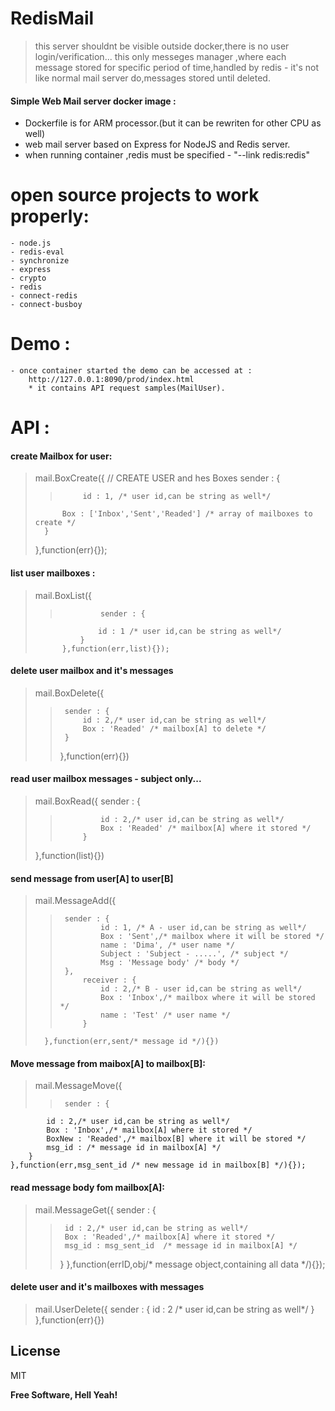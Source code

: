 # RedisMail

>  this server shouldnt be visible outside docker,there is no user login/verification...
> this only messeges manager ,where each message stored for specific period of time,handled by redis - it's not like normal mail server do,messages stored until deleted.
> 

#### Simple Web Mail server docker image :
  - Dockerfile is for ARM processor.(but it can be rewriten for other CPU as well)
  - web mail server based on Express for NodeJS and Redis server.
  - when running container ,redis must be specified - "--link redis:redis"

# open source projects to work properly:
    - node.js
    - redis-eval
    - synchronize
    - express
    - crypto
    - redis
    - connect-redis
    - connect-busboy
# Demo :
    - once container started the demo can be accessed at :
        http://127.0.0.1:8090/prod/index.html
        * it contains API request samples(MailUser).
# API :
####   create Mailbox for user:
> mail.BoxCreate({ // CREATE USER and hes Boxes
> 		sender : {
>>			id : 1, /* user id,can be string as well*/
> 			Box : ['Inbox','Sent','Readed'] /* array of mailboxes to create */
> 		}
> 	},function(err){});
	
####   list user mailboxes  :
> mail.BoxList({
>> 				sender : {
> 					id : 1 /* user id,can be string as well*/
> 				}
> 			},function(err,list){});

#### delete user mailbox and it's messages 
>	mail.BoxDelete({
>>		sender : {
>>			id : 2,/* user id,can be string as well*/
>>			Box : 'Readed' /* mailbox[A] to delete */
>>		}
>>	},function(err){})

#### read user mailbox messages - subject only...
>	mail.BoxRead({
>			sender : {
>>				id : 2,/* user id,can be string as well*/
>>				Box : 'Readed' /* mailbox[A] where it stored */
>>			}
>	},function(list){})

#### send message from user[A] to user[B]
>mail.MessageAdd({
>>		sender : {
>>			    id : 1, /* A - user id,can be string as well*/
>>				Box : 'Sent',/* mailbox where it will be stored */
>>				name : 'Dima', /* user name */
>>				Subject : 'Subject - .....', /* subject */
>>				Msg : 'Message body' /* body */
>>		},
>>			receiver : {
>>				id : 2,/* B - user id,can be string as well*/
>>				Box : 'Inbox',/* mailbox where it will be stored */
>>				name : 'Test' /* user name */
>>			}				
>		},function(err,sent/* message id */){})
#### Move message from maibox[A] to mailbox[B]:
>mail.MessageMove({ 
>>		sender : {
			id : 2,/* user id,can be string as well*/
			Box : 'Inbox',/* mailbox[A] where it stored */
			BoxNew : 'Readed',/* mailbox[B] where it will be stored */
			msg_id : /* message id in mailbox[A] */
		}
	},function(err,msg_sent_id /* new message id in mailbox[B] */){});
	
#### read message body fom mailbox[A]:
> mail.MessageGet({
>  sender : {
>>		id : 2,/* user id,can be string as well*/
>>		Box : 'Readed',/* mailbox[A] where it stored */
>>		msg_id : msg_sent_id  /* message id in mailbox[A] */
>>	}
>   },function(errID,obj/* message object,containing all data */){});

#### delete user and it's mailboxes with messages 
>	mail.UserDelete({ sender : {	id : 2 /* user id,can be string as well*/ } },function(err){})

License
----

MIT


**Free Software, Hell Yeah!**

[//]: # (These are reference links used in the body of this note and get stripped out when the markdown processor does its job. There is no need to format nicely because it shouldn't be seen. Thanks SO - http://stackoverflow.com/questions/4823468/store-comments-in-markdown-syntax)


   
   [node.js]: <http://nodejs.org>
   
 